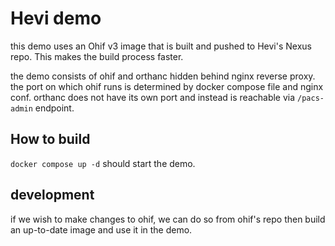 # Hevi demo
this demo uses an Ohif v3 image that is built and pushed to Hevi's Nexus repo. This makes the build process faster.

the demo consists of ohif and orthanc hidden behind nginx reverse proxy. the port on which ohif runs is determined by docker compose file and nginx conf. orthanc does not have its own port and instead is reachable via `/pacs-admin` endpoint.

## How to build
`docker compose up -d` should start the demo.

## development
if we wish to make changes to ohif, we can do so from ohif's repo then build an up-to-date image and use it in the demo.
